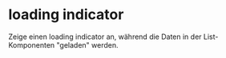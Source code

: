 # loading indicator

Zeige einen loading indicator an, während die Daten in der List-Komponenten "geladen" werden.
